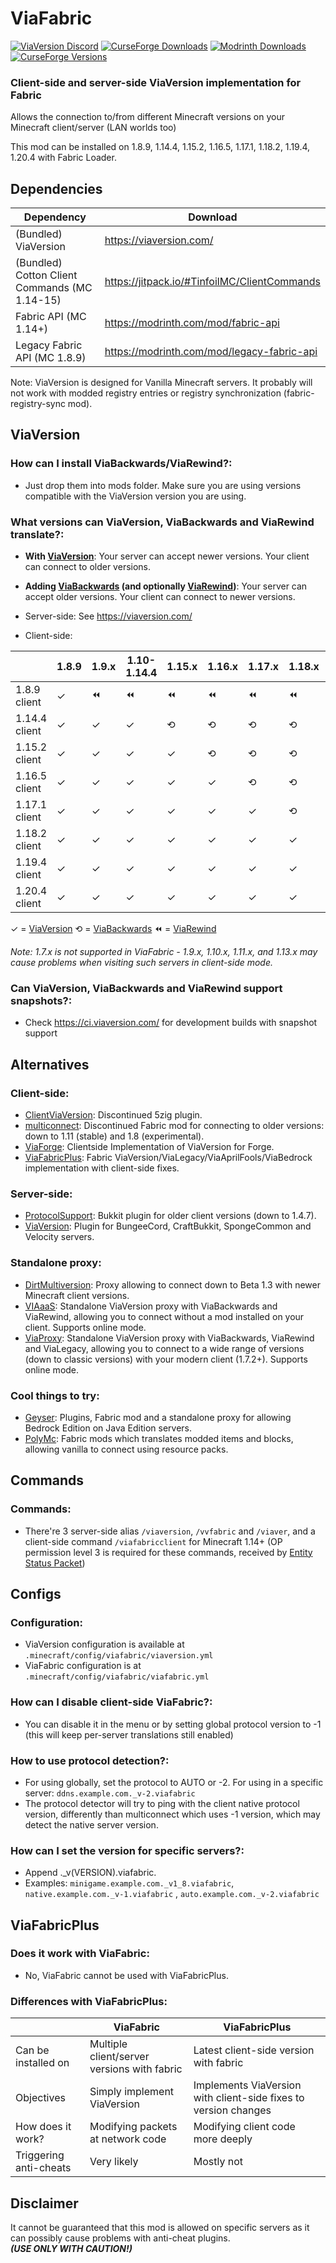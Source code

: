 # ViaFabric

[![ViaVersion Discord](https://img.shields.io/badge/chat-on%20discord-blue.svg)](https://viaversion.com/discord)
[![CurseForge Downloads](http://cf.way2muchnoise.eu/full_viafabric_downloads.svg)](https://viaversion.com/fabric)
[![Modrinth Downloads](https://img.shields.io/modrinth/dt/ViaFabric?label=Modrinth&logo=Modrinth&style=flat-square)](https://modrinth.com/mod/ViaFabric)
[![CurseForge Versions](http://cf.way2muchnoise.eu/versions/viafabric.svg)](https://viaversion.com/fabric)
<!-- ^ GitHub seems to not like this https -->

### Client-side and server-side ViaVersion implementation for Fabric

Allows the connection to/from different Minecraft versions on your Minecraft client/server (LAN worlds too)

This mod can be installed on 1.8.9, 1.14.4, 1.15.2, 1.16.5, 1.17.1, 1.18.2, 1.19.4, 1.20.4 with Fabric Loader.

## Dependencies

| Dependency                                    | Download                                                       |
|-----------------------------------------------|----------------------------------------------------------------|
| (Bundled) ViaVersion                          | https://viaversion.com/                                        |
| (Bundled) Cotton Client Commands (MC 1.14-15) | https://jitpack.io/#TinfoilMC/ClientCommands                   |
| Fabric API (MC 1.14+)                         | https://modrinth.com/mod/fabric-api                            |
| Legacy Fabric API (MC 1.8.9)                  | https://modrinth.com/mod/legacy-fabric-api                     |

Note: ViaVersion is designed for Vanilla Minecraft servers. It probably will not work with modded registry entries or
registry synchronization (fabric-registry-sync mod).

## ViaVersion

### How can I install ViaBackwards/ViaRewind?:

- Just drop them into mods folder. Make sure you are using versions compatible with the ViaVersion version you are
  using.

### What versions can ViaVersion, ViaBackwards and ViaRewind translate?:

- **With [ViaVersion](https://viaversion.com)**:
  Your server can accept newer versions. Your client can connect to older versions.

- **Adding [ViaBackwards](https://viaversion.com/backwards) (and
  optionally [ViaRewind](https://viaversion.com/rewind))**:
  Your server can accept older versions. Your client can connect to newer versions.

- Server-side: See https://viaversion.com/

- Client-side:

|               | 1.8.9 | 1.9.x | 1.10-1.14.4 | 1.15.x | 1.16.x | 1.17.x | 1.18.x | 1.19.x | 1.20.x |
|---------------|-------|-------|-------------|--------|--------|--------|--------|--------|--------|
| 1.8.9 client  | ✓     | ⏪     | ⏪           | ⏪      | ⏪      | ⏪      | ⏪      | ⏪ | ⏪ |
| 1.14.4 client | ✓     | ✓     | ✓           | ⟲      | ⟲      | ⟲      | ⟲      | ⟲ | ⟲ |
| 1.15.2 client | ✓     | ✓     | ✓           | ✓      | ⟲      | ⟲      | ⟲      | ⟲ | ⟲ |
| 1.16.5 client | ✓     | ✓     | ✓           | ✓      | ✓      | ⟲      | ⟲      | ⟲ | ⟲ |
| 1.17.1 client | ✓     | ✓     | ✓           | ✓      | ✓      | ✓      | ⟲      | ⟲ | ⟲ |
| 1.18.2 client | ✓     | ✓     | ✓           | ✓      | ✓      | ✓      | ✓      | ⟲ | ⟲ |
| 1.19.4 client | ✓     | ✓     | ✓           | ✓      | ✓      | ✓      | ✓      | ✓ | ⟲ |
| 1.20.4 client | ✓     | ✓     | ✓           | ✓      | ✓      | ✓      | ✓      | ✓ | ✓ |

✓ = [ViaVersion](https://viaversion.com) ⟲ = [ViaBackwards](https://viaversion.com/backwards) ⏪
= [ViaRewind](https://viaversion.com/rewind)

*Note: 1.7.x is not supported in ViaFabric - 1.9.x, 1.10.x, 1.11.x, and 1.13.x may cause problems when visiting such servers in client-side mode.*

### Can ViaVersion, ViaBackwards and ViaRewind support snapshots?:

- Check https://ci.viaversion.com/ for development builds with snapshot support

## Alternatives

### Client-side:

- [ClientViaVersion](https://github.com/Gerrygames/ClientViaVersion): Discontinued 5zig plugin.
- [multiconnect](https://www.curseforge.com/minecraft/mc-mods/multiconnect): Discontinued Fabric mod for connecting to older
  versions: down to 1.11 (stable) and 1.8 (experimental).
- [ViaForge](https://www.modrinth.com/mod/viaforge): Clientside Implementation of ViaVersion for Forge.
- [ViaFabricPlus](https://www.modrinth.com/mod/viafabricplus): Fabric ViaVersion/ViaLegacy/ViaAprilFools/ViaBedrock implementation with client-side fixes.  

### Server-side:

- [ProtocolSupport](https://protocol.support/): Bukkit plugin for older client versions (down to 1.4.7).
- [ViaVersion](https://viaversion.com): Plugin for BungeeCord, CraftBukkit, SpongeCommon and Velocity servers.

### Standalone proxy:

- [DirtMultiversion](https://github.com/DirtPowered/DirtMultiversion): Proxy allowing to connect down to Beta 1.3 with
  newer Minecraft client versions.
- [VIAaaS](https://github.com/ViaVersion/VIAaaS): Standalone ViaVersion proxy with ViaBackwards and ViaRewind, allowing
  you to connect without a mod installed on your client. Supports online mode.
- [ViaProxy](https://github.com/ViaVersion/ViaProxy): Standalone ViaVersion proxy with ViaBackwards, ViaRewind and ViaLegacy,
  allowing you to connect to a wide range of versions (down to classic versions) with your modern client (1.7.2+). Supports online mode.

### Cool things to try:

- [Geyser](https://geysermc.org/): Plugins, Fabric mod and a standalone proxy for allowing Bedrock Edition on Java
  Edition servers.
- [PolyMc](https://github.com/TheEpicBlock/PolyMc): Fabric mods which translates modded items and blocks, allowing
  vanilla to connect using resource packs.

## Commands

### Commands:

- There're 3 server-side alias ``/viaversion``, ``/vvfabric`` and ``/viaver``, and a client-side command
  ``/viafabricclient`` for Minecraft 1.14+ (OP permission level 3 is required for these commands, received
  by [Entity Status Packet](https://wiki.vg/Entity_statuses#Player))

## Configs

### Configuration:

- ViaVersion configuration is available at ``.minecraft/config/viafabric/viaversion.yml``
- ViaFabric configuration is at ``.minecraft/config/viafabric/viafabric.yml``

### How can I disable client-side ViaFabric?:

- You can disable it in the menu or by setting global protocol version to -1 (this will keep per-server translations
  still enabled)

### How to use protocol detection?:

- For using globally, set the protocol to AUTO or -2. For using in a specific
  server: ``ddns.example.com._v-2.viafabric``
- The protocol detector will try to ping with the client native protocol version, differently than multiconnect which
  uses -1 version, which may detect the native server version.

### How can I set the version for specific servers?:

- Append ._v(VERSION).viafabric.
- Examples: ``minigame.example.com._v1_8.viafabric``, ``native.example.com._v-1.viafabric``
  , ``auto.example.com._v-2.viafabric``

## ViaFabricPlus

### Does it work with ViaFabric:

- No, ViaFabric cannot be used with ViaFabricPlus.

### Differences with ViaFabricPlus:

|                                  | ViaFabric                                       | ViaFabricPlus                                                   |
|----------------------------------|-------------------------------------------------|-----------------------------------------------------------------|
| Can be installed on              | Multiple client/server versions with fabric     | Latest client-side version with fabric                          |
| Objectives                       | Simply implement ViaVersion                     | Implements ViaVersion with client-side fixes to version changes |
| How does it work?                | Modifying packets at network code               | Modifying client code more deeply                               |
| Triggering anti-cheats           | Very likely                                     | Mostly not                                                      |

## Disclaimer

It cannot be guaranteed that this mod is allowed on specific servers as it can possibly cause problems with anti-cheat plugins.\
***(USE ONLY WITH CAUTION!)***
